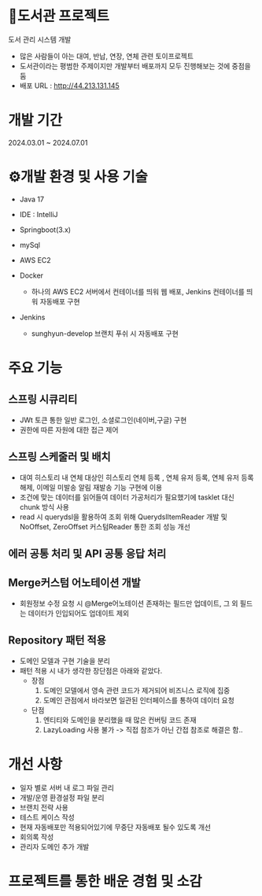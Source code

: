# 📖도서관 프로젝트
도서 관리 시스템 개발
- 많은 사람들이 아는 대여, 반납, 연장, 연체 관련 토이프로젝트 
- 도서관이라는 평범한 주제이지만 개발부터 배포까지 모두 진행해보는 것에 중점을 둠
- 배포 URL : http://44.213.131.145

# 개발 기간
2024.03.01 ~ 2024.07.01

# ⚙개발 환경 및 사용 기술
- Java 17
  
- IDE : IntelliJ
  
- Springboot(3.x)
  
- mySql
  
- AWS EC2
  
- Docker
  * 하나의 AWS EC2 서버에서 컨테이너를 띄워 웹 배포, Jenkins 컨테이너를 띄워 자동배포 구현

- Jenkins
  * sunghyun-develop 브랜치 푸쉬 시 자동배포 구현
    
# 주요 기능
## 스프링 시큐리티
 - JWt 토큰 통한 일반 로그인, 소셜로그인(네이버,구글) 구현
 - 권한에 따른 자원에 대한 접근 제어

 ## 스프링 스케줄러 및 배치
  - 대여 히스토리 내 연체 대상인 히스토리 연체 등록 , 연체 유저 등록, 연체 유저 등록 해제, 이메일 미발송 알림 재발송 기능 구현에 이용
  - 조건에 맞는 데이터를 읽어들여 데이터 가공처리가 필요했기에 tasklet 대신 chunk 방식 사용
  - read 시 querydsl을 활용하여 조회 위해 QuerydslItemReader 개발 및 NoOffset, ZeroOffset 커스텀Reader 통한 조회 성능 개선

## 에러 공통 처리 및 API 공통 응답 처리 

## Merge커스텀 어노테이션 개발
- 회원정보 수정 요청 시 @Merge어노테이션 존재하는 필드만 업데이트, 그 외 필드는 데이터가 인입되어도 업데이트 제외

## Repository 패턴 적용
- 도메인 모델과 구현 기술을 분리
- 패턴 적용 시 내가 생각한 장단점은 아래와 같았다.
    * 장점
        1. 도메인 모델에서 영속 관련 코드가 제거되어 비즈니스 로직에 집중
        2. 도메인 관점에서 바라보면 일관된 인터페이스를 통하여 데이터 요청
   * 단점
        1. 엔티티와 도메인을 분리했을 때 많은 컨버팅 코드 존재
        2. LazyLoading 사용 불가 -> 직접 참조가 아닌 간접 참조로 해결은 함.. 

# 개선 사항
- 일자 별로 서버 내 로그 파일 관리
- 개발/운영 환경설정 파일 분리
- 브랜치 전략 사용
- 테스트 케이스 작성
- 현재 자동배포만 적용되어있기에 무중단 자동배포 될수 있도록 개선
- 회의록 작성
- 관리자 도메인 추가 개발

# 프로젝트를 통한 배운 경험 및 소감

